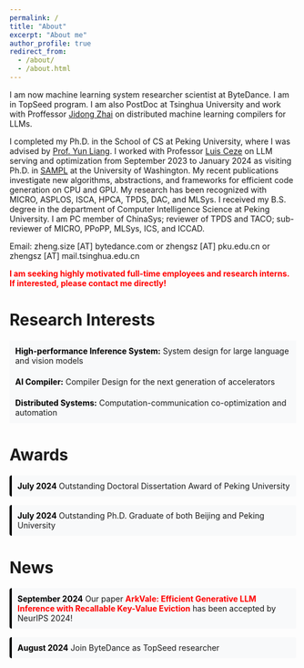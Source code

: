 ```yaml
---
permalink: /
title: "About"
excerpt: "About me"
author_profile: true
redirect_from: 
  - /about/
  - /about.html
---
```


I am now machine learning system researcher scientist at ByteDance. I am in TopSeed program.
I am also PostDoc at Tsinghua University and work with Proffessor [Jidong Zhai](https://pacman.cs.tsinghua.edu.cn/~zjd/) on distributed machine learning compilers for LLMs.

<!-- I am also going to take the ByteDance-Tsinghua postdoc program by the end of 2024. -->
I completed my Ph.D. in the School of CS at Peking University, where I was advised by [Prof. Yun Liang](https://ericlyun.github.io/). 
I worked with Professor [Luis Ceze](https://homes.cs.washington.edu/~luisceze/) on LLM serving and optimization from September 2023 to January 2024 as visiting Ph.D. in [SAMPL](https://sampl.cs.washington.edu/) at the University of Washington.
My recent publications investigate new algorithms, abstractions, and frameworks for efficient code generation on CPU and GPU. My research has been recognized with MICRO, ASPLOS, ISCA, HPCA, TPDS, DAC, and MLSys. I received my B.S. degree in the department of Computer Intelligence Science at Peking University.
I am PC member of ChinaSys; reviewer of TPDS and TACO; sub-reviewer of MICRO, PPoPP, MLSys, ICS, and ICCAD.


Email: zheng.size [AT] bytedance.com or zhengsz [AT] pku.edu.cn or zhengsz [AT] mail.tsinghua.edu.cn

<span style="color: red;"><strong>I am seeking highly motivated full-time employees and research interns. If interested, please contact me directly!</strong></span> 


# Research Interests

<style>
  /* 美化研究兴趣列表样式 */
  .interests-list {
    list-style-type: none; /* 移除默认的列表样式 */
    padding: 0;
  }
  .interests-list li {
    margin-bottom: 0px; /* 增加每条研究兴趣之间的间距 */
    padding: 10px;
    border-left: 0px solid black; /* 添加左侧边框 */
    background-color: #f8f9fa; /* 添加背景颜色 */
    border-radius: 0px; /* 添加圆角 */
  }
  .interests-list li strong {
    color: black; /* 设置研究兴趣标题颜色 */
  }
</style>

<ul class="interests-list">
  <li><strong>High-performance Inference System:</strong> System design for large language and vision models </li>
  <li><strong>AI Compiler:</strong> Compiler Design for the next generation of accelerators </li>
  <li><strong>Distributed Systems:</strong> Computation-communication co-optimization and automation </li>
</ul>

# Awards

<style>
  /* 美化奖项列表样式 */
  .awards-list {
    list-style-type: none; /* 移除默认的列表样式 */
    padding: 0;
  }
  .awards-list li {
    margin-bottom: 15px; /* 增加每条奖项之间的间距 */
    padding: 10px;
    border-left: 4px solid black; /* 添加左侧边框 */
    background-color: #f8f9fa; /* 添加背景颜色 */
    border-radius: 4px; /* 添加圆角 */
  }
  .awards-list li strong {
    color: black; /* 设置奖项日期颜色 */
  }
</style>

<ul class="awards-list">
  <li><strong>July 2024</strong> Outstanding Doctoral Dissertation Award of Peking University</li>
  <li><strong>July 2024</strong> Outstanding Ph.D. Graduate of both Beijing and Peking University</li>
</ul>

<!-- # Research Interests
<!-- My research interest is at distributed system, LLM inference/serving optimization, high-performance computing for machine learning, optimizing compiler design, and code generation. -->
<!-- <ul>
  <li><strong>High-performance Inference System:</strong> System design for large language and vision models </li>
  <li><strong>AI Compiler:</strong> Compiler Design for the next generation of accelerators </li>
  <li><strong>Distributed Systems:</strong> Computation-communication co-optimization and automation </li>
</ul> -->


<!-- # Awards

<ul>
  <li><strong>July 2024</strong> - Outstanding Doctoral Dissertation Award of Peking University</li>
  <li><strong>July 2024</strong> - Outstanding Ph.D. Graduate of both Beijing and Peking University</li>
</ul> -->


<!-- # News

<ul>
  <li><strong>September 2024</strong> - Our paper <span style="color: red;">ArkVale: Efficient Generative LLM Inference with Recallable Key-Value Eviction</span> has been accepted by NeurIPS 2024!</li>
  <li><strong>August 2024</strong> - Join ByteDance as TopSeed researcher </li>
</ul> -->
# News

<style>
  /* 美化新闻列表样式 */
  .news-list {
    list-style-type: none; /* 移除默认的列表样式 */
    padding: 0;
  }
  .news-list li {
    margin-bottom: 15px; /* 增加每条新闻之间的间距 */
    padding: 10px;
    border-left: 4px solid black; /* 添加左侧边框 */
    background-color: #f8f9fa; /* 添加背景颜色 */
    border-radius: 4px; /* 添加圆角 */
  }
  .news-list li strong {
    color: black; /* 设置日期颜色 */
  }
  .news-list li span {
    color: red; /* 设置论文标题颜色 */
    font-weight: bold; /* 设置论文标题加粗 */
  }
</style>

<ul class="news-list">
  <li><strong>September 2024</strong> Our paper <span>ArkVale: Efficient Generative LLM Inference with Recallable Key-Value Eviction</span> has been accepted by NeurIPS 2024!</li>
  <li><strong>August 2024</strong> Join ByteDance as TopSeed researcher </li>
</ul>
<!-- <ul>
  <li><strong>September 2024</strong> - Our paper **ArkVale: Efficient Generative LLM Inference with Recallable Key-Value Eviction** has been accepted by NeurIPS 2024!</li>
  <li><strong>August 2024</strong> - Join ByteDance as TopSeed researcher </li>
</ul> -->
